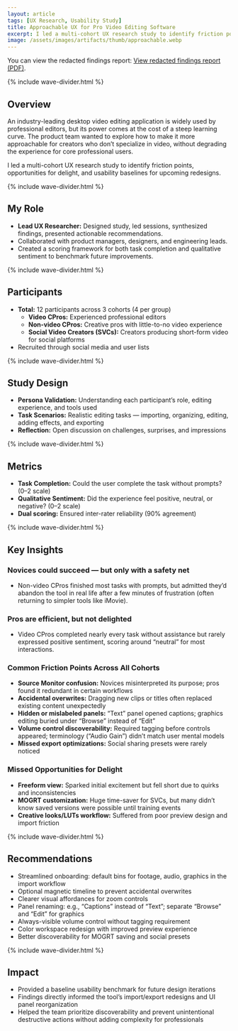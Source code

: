 ```yaml
---
layout: article
tags: [UX Research, Usability Study]
title: Approachable UX for Pro Video Editing Software
excerpt: I led a multi-cohort UX research study to identify friction points, opportunities for delight, and usability baselines for upcoming redesigns.
image: /assets/images/artifacts/thumb/approachable.webp
---
```


You can view the redacted findings report: <a href="{{ '/assets/docs/findings-redacted.pdf' | relative_url }}" target="_blank" rel="noopener noreferrer">View redacted findings report (PDF)</a>.

<div class="wave-divider wave-divider--resume">{% include wave-divider.html %}</div>

## Overview
An industry-leading desktop video editing application is widely used by professional editors, but its power comes at the cost of a steep learning curve. The product team wanted to explore how to make it more approachable for creators who don’t specialize in video, without degrading the experience for core professional users.

I led a multi-cohort UX research study to identify friction points, opportunities for delight, and usability baselines for upcoming redesigns.

<div class="wave-divider wave-divider--resume">{% include wave-divider.html %}</div>

## My Role
- **Lead UX Researcher:** Designed study, led sessions, synthesized findings, presented actionable recommendations.  
- Collaborated with product managers, designers, and engineering leads.  
- Created a scoring framework for both task completion and qualitative sentiment to benchmark future improvements.  

<div class="wave-divider wave-divider--resume">{% include wave-divider.html %}</div>

## Participants
- **Total:** 12 participants across 3 cohorts (4 per group)  
  - **Video CPros:** Experienced professional editors  
  - **Non-video CPros:** Creative pros with little-to-no video experience  
  - **Social Video Creators (SVCs):** Creators producing short-form video for social platforms  
- Recruited through social media and user lists  

<div class="wave-divider wave-divider--resume">{% include wave-divider.html %}</div>

## Study Design
- **Persona Validation:** Understanding each participant’s role, editing experience, and tools used  
- **Task Scenarios:** Realistic editing tasks — importing, organizing, editing, adding effects, and exporting  
- **Reflection:** Open discussion on challenges, surprises, and impressions  

<div class="wave-divider wave-divider--resume">{% include wave-divider.html %}</div>

## Metrics
- **Task Completion:** Could the user complete the task without prompts? (0–2 scale)  
- **Qualitative Sentiment:** Did the experience feel positive, neutral, or negative? (0–2 scale)  
- **Dual scoring:** Ensured inter-rater reliability (90% agreement)  

<div class="wave-divider wave-divider--resume">{% include wave-divider.html %}</div>

## Key Insights

### Novices could succeed — but only with a safety net
- Non-video CPros finished most tasks with prompts, but admitted they’d abandon the tool in real life after a few minutes of frustration (often returning to simpler tools like iMovie).

### Pros are efficient, but not delighted
- Video CPros completed nearly every task without assistance but rarely expressed positive sentiment, scoring around “neutral” for most interactions.

### Common Friction Points Across All Cohorts
- **Source Monitor confusion:** Novices misinterpreted its purpose; pros found it redundant in certain workflows  
- **Accidental overwrites:** Dragging new clips or titles often replaced existing content unexpectedly  
- **Hidden or mislabeled panels:** “Text” panel opened captions; graphics editing buried under “Browse” instead of “Edit”  
- **Volume control discoverability:** Required tagging before controls appeared; terminology (“Audio Gain”) didn’t match user mental models  
- **Missed export optimizations:** Social sharing presets were rarely noticed  

### Missed Opportunities for Delight
- **Freeform view:** Sparked initial excitement but fell short due to quirks and inconsistencies  
- **MOGRT customization:** Huge time-saver for SVCs, but many didn’t know saved versions were possible until training events  
- **Creative looks/LUTs workflow:** Suffered from poor preview design and import friction  

<div class="wave-divider wave-divider--resume">{% include wave-divider.html %}</div>

## Recommendations
- Streamlined onboarding: default bins for footage, audio, graphics in the import workflow  
- Optional magnetic timeline to prevent accidental overwrites  
- Clearer visual affordances for zoom controls  
- Panel renaming: e.g., “Captions” instead of “Text”; separate “Browse” and “Edit” for graphics  
- Always-visible volume control without tagging requirement  
- Color workspace redesign with improved preview experience  
- Better discoverability for MOGRT saving and social presets  

<div class="wave-divider wave-divider--resume">{% include wave-divider.html %}</div>

## Impact
- Provided a baseline usability benchmark for future design iterations  
- Findings directly informed the tool’s import/export redesigns and UI panel reorganization  
- Helped the team prioritize discoverability and prevent unintentional destructive actions without adding complexity for professionals
